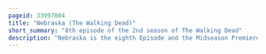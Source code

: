 ```yaml
---
pageid: 33997004
title: "Nebraska (The Walking Dead)"
short_summary: "8th episode of the 2nd season of The Walking Dead"
description: "Nebraska is the eighth Episode and the Midseason Premiere of the second Season of the Walking dead. It aired on Amc in the united States on february 12 2012. In the Episode, the Survivors deal with the Aftermath of the Barn Shooting, which causes Hershel Greene to Order Rick's Group to leave and then start Drinking and Disappear from the Group, leading Rick Grimes and Glenn to try to find him. Dale Horvath becomes suspicious of Shane Walsh's Actions."
---
```

